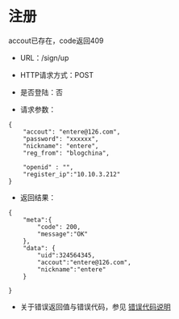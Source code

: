 # 注册
accout已存在，code返回409

- URL：/sign/up 

- HTTP请求方式：POST

- 是否登陆：否

- 请求参数：

```
{
    "accout": "entere@126.com", 
    "password": "xxxxxx",  
    "nickname": "entere",
    "reg_from": "blogchina",
    
    "openid" : "",
    "register_ip":"10.10.3.212"
}
```

- 返回结果：

```
{
    "meta":{
        "code": 200,   
        "message":"OK"
    },
    "data": {
        "uid":324564345,
        "accout":"entere@126.com",
        "nickname":"entere"
    }
    
}
```

- 关于错误返回值与错误代码，参见 [错误代码说明](../README.md)



